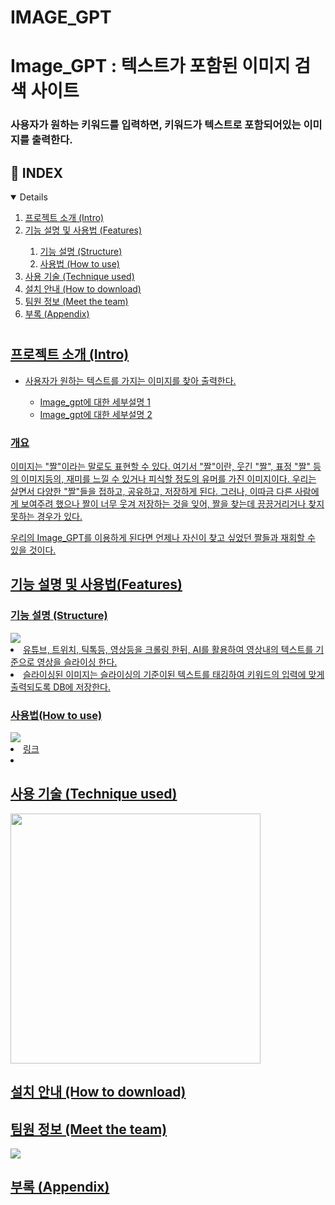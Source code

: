 # IMAGE_GPT

# Image_GPT : 텍스트가 포함된 이미지 검색 사이트

### 사용자가 원하는 키워드를 입력하면, 키워드가 텍스트로 포함되어있는 이미지를 출력한다.

## 📝 INDEX

<details open = "open">
  <ol>
    <li><a href="#Intro"> 프로젝트 소개 (Intro) </li>
    <li><a href="#Features"> 기능 설명 및 사용법 (Features) </li>
      <ol>
        <li><a href="#Structure"> 기능 설명 (Structure) </li>
        <li><a href="#How to use"> 사용법 (How to use) </li>
      </ol>
    <li><a href="#Technique used"> 사용 기술 (Technique used) </li>
    <li><a href="#How to download"> 설치 안내 (How to download) </li>
    <li><a href="#Meet the team"> 팀원 정보 (Meet the team) </li>
    <li><a href="#Appendix"> 부록 (Appendix) </li>
  </ol>
</details>

#

<h2 id = "Intro"> 프로젝트 소개 (Intro)</h2>
<ul>
  <li>사용자가 원하는 텍스트를 가지는 이미지를 찾아 출력한다.</li>
  <ul>
    <li>Image_gpt에 대한 세부설명 1</li>
    <li>Image_gpt에 대한 세부설명 2</li>
  </ul>
</ul>

### 개요
이미지는 "짤"이라는 말로도 표현할 수 있다. 여기서 "짤"이란, 웃긴 "짤", 표정 "짤" 등의 이미지등의, 재미를 느낄 수 있거나 피식할 정도의 유머를 가진 이미지이다.
우리는 살면서 다양한 "짤"들을 접하고, 공유하고, 저장하게 된다. 그러나, 이따금 다른 사람에게 보여주려 했으나 짤이 너무 웃겨 저장하는 것을 잊어, 짤을 찾는데 끙끙거리거나 찾지 못하는 경우가 있다.

우리의 Image_GPT를 이용하게 된다면 언제나 자신이 찾고 싶었던 짤들과 재회할 수 있을 것이다.

<h2 id = "Features"> 기능 설명 및 사용법(Features) </h2>
<h3 id = "Structure"> 기능 설명 (Structure) </h3>
<img src = "https://github.com/Jun0zo/IMAGE-GPT/assets/127472783/54cf7b6f-e98e-4f66-bde7-75588b336936.png")
<ul>
  <li>유튜브, 트위치, 틱톡등, 영상등을 크롤링 한뒤, AI를 활용하여 영상내의 텍스트를 기준으로 영상을 슬라이싱 한다.</li>
  <li>슬라이싱된 이미지는 슬라이싱의 기준이된 텍스트를 태깅하여 키워드의 입력에 맞게 출력되도록 DB에 저장한다.</li>
</ul>

<h3 id = "How to use"> 사용법(How to use) </h3>
<img src = "https://github.com/Jun0zo/IMAGE-GPT/assets/127472783/4cb747c6-dfbb-49f6-8eaa-f08a77c18ab7.png")
<ol>
  <li><a href = "https://unilab.kro.kr">링크</li>
  <li></li>
</ol>

<h2 id = "Technique used"> 사용 기술 (Technique used) </h2>
<img src = "https://github.com/Jun0zo/IMAGE-GPT/assets/127472783/8447a3fc-cc66-445d-a849-ebd67bd35497.png" width = "400" height = "400">  
<h2 id = "How to download"> 설치 안내 (How to download) </h2>
  
<h2 id = "Meet the team"> 팀원 정보 (Meet the team) </h2>
<img src = "https://github.com/Jun0zo/IMAGE-GPT/assets/127472783/6a7142eb-cb71-4253-8433-dbede52818a0.png">
<h2 id = "Appendix"> 부록 (Appendix) </h2>  
    
    
    
    
    
    
    
    
    
    
    
    
    
    
    
    
    
    
    
    
    
    
    
    
    
    
    

